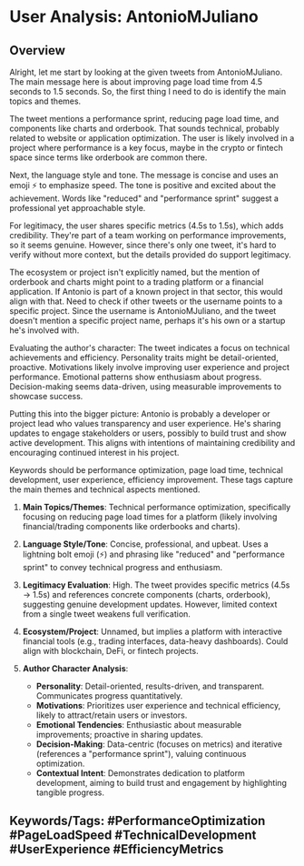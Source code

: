 # User Analysis: AntonioMJuliano

## Overview

<think>
Alright, let me start by looking at the given tweets from AntonioMJuliano. The main message here is about improving page load time from 4.5 seconds to 1.5 seconds. So, the first thing I need to do is identify the main topics and themes.

The tweet mentions a performance sprint, reducing page load time, and components like charts and orderbook. That sounds technical, probably related to website or application optimization. The user is likely involved in a project where performance is a key focus, maybe in the crypto or fintech space since terms like orderbook are common there.

Next, the language style and tone. The message is concise and uses an emoji ⚡️ to emphasize speed. The tone is positive and excited about the achievement. Words like "reduced" and "performance sprint" suggest a professional yet approachable style.

For legitimacy, the user shares specific metrics (4.5s to 1.5s), which adds credibility. They're part of a team working on performance improvements, so it seems genuine. However, since there's only one tweet, it's hard to verify without more context, but the details provided do support legitimacy.

The ecosystem or project isn't explicitly named, but the mention of orderbook and charts might point to a trading platform or a financial application. If Antonio is part of a known project in that sector, this would align with that. Need to check if other tweets or the username points to a specific project. Since the username is AntonioMJuliano, and the tweet doesn't mention a specific project name, perhaps it's his own or a startup he's involved with.

Evaluating the author's character: The tweet indicates a focus on technical achievements and efficiency. Personality traits might be detail-oriented, proactive. Motivations likely involve improving user experience and project performance. Emotional patterns show enthusiasm about progress. Decision-making seems data-driven, using measurable improvements to showcase success.

Putting this into the bigger picture: Antonio is probably a developer or project lead who values transparency and user experience. He's sharing updates to engage stakeholders or users, possibly to build trust and show active development. This aligns with intentions of maintaining credibility and encouraging continued interest in his project.

Keywords should be performance optimization, page load time, technical development, user experience, efficiency improvement. These tags capture the main themes and technical aspects mentioned.
</think>

1. **Main Topics/Themes**: Technical performance optimization, specifically focusing on reducing page load times for a platform (likely involving financial/trading components like orderbooks and charts).  

2. **Language Style/Tone**: Concise, professional, and upbeat. Uses a lightning bolt emoji (⚡️) and phrasing like "reduced" and "performance sprint" to convey technical progress and enthusiasm.  

3. **Legitimacy Evaluation**: High. The tweet provides specific metrics (4.5s → 1.5s) and references concrete components (charts, orderbook), suggesting genuine development updates. However, limited context from a single tweet weakens full verification.  

4. **Ecosystem/Project**: Unnamed, but implies a platform with interactive financial tools (e.g., trading interfaces, data-heavy dashboards). Could align with blockchain, DeFi, or fintech projects.  

5. **Author Character Analysis**:  
   - **Personality**: Detail-oriented, results-driven, and transparent. Communicates progress quantitatively.  
   - **Motivations**: Prioritizes user experience and technical efficiency, likely to attract/retain users or investors.  
   - **Emotional Tendencies**: Enthusiastic about measurable improvements; proactive in sharing updates.  
   - **Decision-Making**: Data-centric (focuses on metrics) and iterative (references a "performance sprint"), valuing continuous optimization.  
   - **Contextual Intent**: Demonstrates dedication to platform development, aiming to build trust and engagement by highlighting tangible progress.  

**Keywords/Tags**: #PerformanceOptimization #PageLoadSpeed #TechnicalDevelopment #UserExperience #EfficiencyMetrics
---
